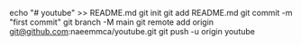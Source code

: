 echo "# youtube" >> README.md
git init
git add README.md
git commit -m "first commit"
git branch -M main
git remote add origin git@github.com:naeemmca/youtube.git
git push -u origin youtube